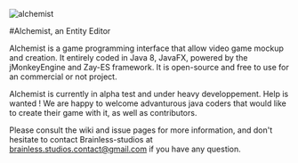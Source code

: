 ![alchemist](http://s22.postimg.org/441jt21o1/f87cf6c3d0cf4be8f8c9b2a98f9338058ca85700.png)

#Alchemist, an Entity Editor

Alchemist is a game programming interface that allow video game mockup and creation. It entirely coded in Java 8, JavaFX, powered by the jMonkeyEngine and Zay-ES framework. It is open-source and free to use for an commercial or not project.

Alchemist is currently in alpha test and under heavy developpement. Help is wanted ! We are happy to welcome advanturous java coders that would like to create their game with it, as well as contributors.

Please consult the wiki and issue pages for more information, and don't hesitate to contact Brainless-studios at brainless.studios.contact@gmail.com if you have any question.
